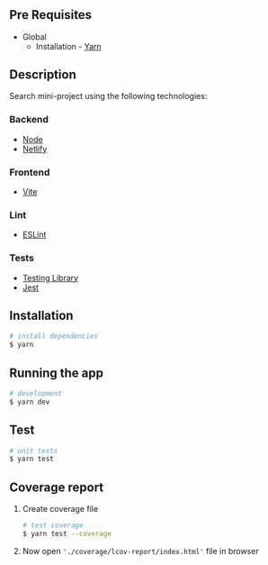 #

## Pre Requisites

- Global
  - Installation - [Yarn](https://classic.yarnpkg.com/en/docs)

## Description

Search mini-project using the following technologies:

### Backend

- [Node](https://nodejs.org/en/)
- [Netlify](https://docs.netlify.com/)

### Frontend

- [Vite](https://vitejs.dev/)

### Lint

- [ESLint](https://eslint.org/docs/user-guide/configuring/)

### Tests

- [Testing Library](https://testing-library.com/docs/)
- [Jest](https://jestjs.io/docs/getting-started)

## Installation

```bash
# install dependencies
$ yarn
```

## Running the app

```bash
# development
$ yarn dev
```

## Test

```bash
# unit tests
$ yarn test
```

## Coverage report

1. Create coverage file

   ```sh
   # test coverage
   $ yarn test --coverage
   ```

2. Now open `'./coverage/lcov-report/index.html'` file in browser

